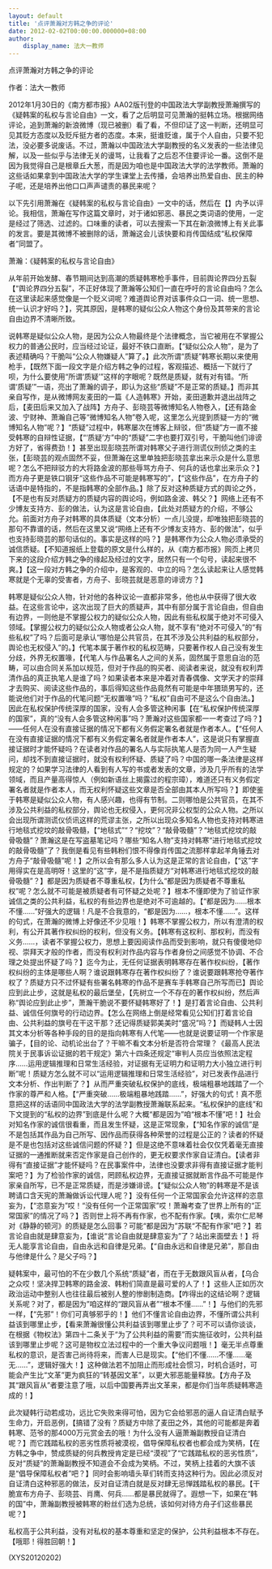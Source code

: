 ```yaml
---
layout: default
title: '点评萧瀚对方韩之争的评论'
date: 2012-02-02T00:00:00.000000+08:00
author:
    display_name: 法大一教师
---
```


点评萧瀚对方韩之争的评论

作者：法大一教师

2012年1月30日的《南方都市报》AA02版刊登的中国政法大学副教授萧瀚撰写的《疑韩案的私权与言论自由》一文，看了之后明显可见萧瀚的挺韩立场。根据网络评论，追到萧瀚的新浪微博（现已被删）看了看，不但印证了这一判断，还明显可见其贬方态度以及贬斥挺方者的态度。本来，挺谁贬谁，属于个人自由，只要不犯法，没必要多说废话。不过，萧瀚以中国政法大学副教授的名义发表的一些法律见解，以及一些似乎与法律无关的谩骂，让我看了之后忍不住要评论一番。这倒不是因为我觉得自己是根章丘大葱，而是因为咱也是中国政法大学的法学教师。萧瀚的这些话如果拿到中国政法大学的学生课堂上去传播，会培养出热爱自由、民主的种子呢，还是培养出他口口声声谴责的暴民来呢？

以下先引用萧瀚在《疑韩案的私权与言论自由》一文中的话，然后在【】内予以评论。我相信，萧瀚在写作这篇文章时，对于诸如邪恶、暴民之类词语的使用，一定是经过了筛选、过滤的。口味重的读者，可以去搜索一下其在新浪微博上有关此事的发言。要是其微博不被删除的话，萧瀚这会儿该快要和肖传国结成“私权保障者”同盟了。

萧瀚：《疑韩案的私权与言论自由》

从年前开始发酵、春节期间达到高潮的质疑韩寒枪手事件，目前舆论界四分五裂【“舆论界四分五裂”，不正好体现了萧瀚等公知们一直在呼吁的言论自由吗？怎么在这里读起来感觉像是一个贬义词呢？难道舆论界对该事件众口一词、统一思想、统一认识才好吗？】，究其原因，是韩寒的疑似公众人物这个身份及其带来的言论自由边界不清晰所致。

说韩寒是疑似公众人物，是因为公众人物最终是个法律概念，当它被用在不掌握公权力的普通公民时，应当经过论证，最好不铁口直断。【“疑似公众人物”，是为了表述精确吗？干脆叫“公众人物嫌疑人”算了。】此次所谓“质疑”韩寒长期以来使用枪手，【既然下面一段文字是介绍方韩之争的过程，客观描述、概括一下就行了呗，为什么要使用“所谓‘质疑’”这样的字眼呢？既然是质疑，就有对有错。“所谓‘质疑’”一语，亮出了萧瀚的调子，即认为这些“质疑”不是正常的质疑。】而非其亲自写作，是从微博网友麦田的一篇《人造韩寒》开始，麦田道歉并退出战阵之后，【麦田后来又加入了战阵】方舟子、彭晓芸等微博知名人物卷入，【还有路金波、宁财神、萧瀚自己等“微博知名人物”卷入呢，这里怎么光提到质疑一方的“微博知名人物”呢？】“质疑”过程中，韩寒屡次在博客上辩驳，但“质疑”方一直不接受韩寒的自辩性证据，【“‘质疑’方”中的“质疑”二字也要打双引号，干脆叫他们诽谤方好了，省得费劲！】甚至出现彭晓芸所谓对韩寒父子进行测谎仪刑侦之类的主张，【彭晓芸的观点固然不妥，但萧瀚在这里单独把彭晓芸拿出来示众是什么意思呢？怎么不把辩驳方的大将路金波的那些辱骂方舟子、何兵的话也拿出来示众？】而方舟子更是铁口钢牙“这些作品不可能是韩寒写的”，【“这些作品”，在方舟子的话语中是特指的，不是指韩寒的全部作品。】除了反对这种质疑方式的舆论之外，【不是也有反对质疑方的质疑内容的舆论吗，例如路金波、韩父？】网络上还有不少博友支持方、彭的做法，认为这是言论自由，【此处对质疑方的介绍，不够公允。前面对方舟子对韩寒的具体质疑（文本分析）一点儿没提，却唯独把彭晓芸的那句不靠谱的话，然后在这里又说“网络上还有不少博友支持方、彭的做法”，似乎也支持彭晓芸的那句话似的。事实是这样的吗？】是韩寒作为公众人物必须承受的诚信质疑。【不知道报纸上登载的原文是什么样的，从《南方都市报》网页上拷贝下来的这段介绍方韩之争的缘起及经过的文字，居然只有一个句号，读起来很不爽。】【这一段对方韩之争的介绍中，是客观的、中立的吗？怎么读起来让人感觉韩寒就是个无辜的受害者，方舟子、彭晓芸就是恶意的诽谤方？】

韩寒是疑似公众人物，针对他的各种议论一直都非常多，他也从中获得了很大收益。在这些言论中，这次出现了巨大的质疑声，其中有部分属于言论自由，但自由有边界，一则他是不掌握公权力的疑似公众人物，因此有些私权属于绝对不可侵入领域。【掌握公权力的疑似公众人物或者公众人物，就不享有“绝对不可侵入”的“有些私权”了吗？后面可是承认“哪怕是公共官员，在其不涉及公共利益的私权部分，舆论也无权侵入”的。】代笔本属于著作权的私权范畴，只要著作权人自己没有发生分歧，外界无权置喙，【代笔人与作品署名人之间的关系，固然属于意思自治的范畴，可以由合同关系加以规范，但对于作品的购买者、阅读者来说，就没有权利弄清作品的真正执笔人是谁了吗？如果读者本来是冲着对青春偶像、文学天才的崇拜才去购买、阅读这些作品的，事后得知这些作品竟然有可能是中年猥琐男写的，还能说他们对于作品的代笔问题“无权置喙”吗？“私权”自由可不是这么个自由法。】因此在私权保护传统深厚的国家，没有人会多管这种闲事【在“私权保护传统深厚的国家”，真的“没有人会多管这种闲事”吗？萧瀚对这些国家都一一考查过了吗？】——任何人在没有直接证据的情况下都有义务假定署名者就是作者本人。【“任何人在没有直接证据的情况下都有义务假定署名者就是作者本人”，这是说只有掌握直接证据时才能怀疑吗？在读者对作品的署名人与实际执笔人是否为同一人产生疑问，却找不到直接证据时，就没有权利怀疑、质疑了吗？中国的哪一条法律是这样规定的？如果学习法律的人看到有人写的书或者发表的文章，涉及几乎所有的法学领域，而且产量高得惊人（例如新语丝上揭露过的程宗璋），难道还只有义务假定署名者就是作者本人，而无权利怀疑这些文章是否全部由其本人所写吗？】即使鉴于韩寒是疑似公众人物，有人感兴趣，也得有节制。二则哪怕是公共官员，在其不涉及公共利益的私权部分，舆论也无权侵入，更何况非公权型的公众人物。之所以会出现所谓测谎仪侦讯这样的荒谬主张，之所以出现众多知名人物也支持对韩寒进行地毯式挖坟的敲骨吸髓，【“地毯式”“？“挖坟”？“敲骨吸髓”？“地毯式挖坟的敲骨吸髓”？萧瀚这是在写盗墓笔记吗？哪些“知名人物”支持对韩寒“进行地毯式挖坟的敲骨吸髓”了？我倒是看见有些韩粉们恨不得像肖传国之流那样拿起羊角锤去对方舟子“敲骨吸髓”呢！】之所以会有那么多人认为这是正常的言论自由，【“这”字用得实在是高明呀！这里的“这”字，是不是指质疑方“对韩寒进行地毯式挖坟的敲骨吸髓”？】都是因为质疑者不尊重私权，【为什么“都是因为质疑者不尊重私权”呢？怎么就不可能是被质疑者有可怀疑之处呢？】根本不懂即使为了验证作家诚信之类的公共利益，私权的有些边界也是绝对不可逾越的。【“都是因为……根本不懂……”好强大的逻辑！凡是不合我意的，“都是因为……，根本不懂……”。这样的句式，在萧瀚的微博上好像还不少见哦！】韩寒不掌握公权力，所以有澄清的权利，有公开其著作权纠纷的权利，但没有义务。【韩寒有这权利、那权利，而没有义务……，读者不掌握公权力，思想上要因阅读作品而受到影响，就只有傻傻地仰视、崇拜天才般的作者，而没有权利对作品内容与作者身份之间感觉不协调、不合理之处提出怀疑了吗？】迄今为止，无任何证据表明韩寒存在著作权纠纷，【著作权纠纷的主体是哪些人啊？谁说跟韩寒存在著作权纠纷了？谁说要跟韩寒抢夺著作权了？质疑方只不过怀疑有些署名韩寒的作品不是赛车手韩寒自己所写而已】舆论应到此止步，这就是私权的最后堡垒，【先树立一个不存在的著作权纠纷，然后声称“舆论应到此止步”，萧瀚干脆说不要怀疑韩寒好了！】是打着言论自由、公共利益、诚信任何旗号的行动边界。【怎么在网络上倒是经常看见公知们打着言论自由、公共利益的旗号在干这干那？还记得质疑郭美美时“盛况”吗？】而疑韩人士因其文本分析等各种手段的目的是指向韩寒有人代笔——也就是说要证明一个作家是骗子，【目的论、动机论出台了？干嘛不看文本分析是否符合常理？《最高人民法院关于民事诉讼证据的若干规定》第六十四条还规定“审判人员应当依照法定程序……运用逻辑推理和日常生活经验，对证据有无证明力和证明力大小独立进行判断”呢！质疑方怎么就不可以“运用逻辑推理和日常生活经验”，对已发表作品进行文本分析、作出判断了？】从而严重突破私权保护的底线，极端粗暴地践踏了一个作家的尊严和人格。【“严重突破……极端粗暴地践踏……”，好强大的句式！真不愿意把这样的话语同中国政法大学的法学副教授萧瀚联系起来。“私权保护的底线”和下文提到的“私权的边界”到底是什么呢？大概“都是因为”咱“根本不懂”吧！】社会对知名作家的诚信很看重，而且发生怀疑，这是正常现象，【“知名作家的诚信”是不是包括其作品为自己所写、因作品而获得各种荣誉的过程是公正的？读者的怀疑是不是也包括对这些诚信问题的怀疑？】但是这绝不意味着社会仅仅凭着毫无直接证据的一通推断就来否定作家是自己创作的，更无权要求作家自证清白。【读者非得有“直接证据”才能怀疑吗？在民事案件中，法律也没要求非得有直接证据才能判案吧？】为了检验作家的诚信，罔顾私权边界，无直接证据就断言作品不可能是作家亲自所写，已不是正常质疑，而是涉嫌诽谤。【“疑似公众人物”的韩寒是不是该聘请口含天宪的萧瀚做诉讼代理人呢？】没有任何一个正常国家会允许这样的恣意妄为，【“恣意妄为”哎！“没有任何一个正常国家”哎！萧瀚考查了世界上所有的“正常国家”的情况了吗？】否则世上将不再有作家，也不配有作家。【咦，索尔仁尼琴对《静静的顿河》的质疑是怎么回事？可能“都是因为”苏联“不配有作家”吧？】若言论自由就是肆意妄为，【谁说“言论自由就是肆意妄为”了？站出来面壁去！】将无人能享言论自由，自由永远和自律是兄弟。【“自由永远和自律是兄弟”，那自由与他律是什么？是父子吗？】

疑韩案中，最可怕的不在少数几个系统“质疑”者，而在于无数跟风盲从者，【乌合之众哎！坚决捍卫韩寒的路金波、韩粉们简直是最可爱的人了！】这些人正如历次政治运动中整别人也往往最后被别人整的惨剧制造商。【咋得出的这结论啊？逻辑关系呢？对了，都是因为”咱这样的“跟风盲从者”“根本不懂……”！】与他们的先邪一样，【“先邪”！你们可真够邪乎的！】他们不懂言论自由边界，不懂所谓公共利益该到哪里止步，【看来萧瀚很懂公共利益该到哪里止步了？可不可以请你谈谈，在根据《物权法》第四十二条关于“为了公共利益的需要”而实施征收时，公共利益该到哪里止步呢？这可是物权立法过程中的一个重大争议问题哦！】毫无半点尊重私权的意识，是否害己尚待将来，而害人已是现实。【“他们不懂……不懂……毫无……”，逻辑好强大！】这种做法若不加阻止而形成社会惯习，时机合适时，可能会产生比“文革”更为疯狂的“转基因文革”，以更大邪恶能量释放。【方舟子及其“跟风盲从”者要注意了哦，以后中国要再弄出文革来，都是你们当年质疑韩寒造成的！】

此次疑韩行动若成功，远比它失败来得可怕，因为它会给邪恶的逼人自证清白赋予生命力，开启恶例，【搞错了没有？质疑方中除了麦田之外，其他的可能都是奔着韩寒、范爷的那4000万元赏金去的哦！为什么没有人逼萧瀚副教授自证清白呢？】而它践踏私权的恶劣性质将被漠视，倡导保障私权者也都会成为笑柄，【在方韩之争中，赞成质疑的何兵教授肯定是已经“漠视”了“它践踏私权的恶劣性质”，反对“质疑”的萧瀚副教授不知道会不会成为笑柄。不过，笑柄上挂着的大旗不该是“倡导保障私权者”吧？】同时会影响墙头草们转而支持这种行为。因此必须反对自证清白这种邪恶的做法，反对自证清白就是反对肆无忌惮践踏私权的暴民。【干脆宣布方舟子、彭晓芸、肖鹰、何兵……都是暴民就得了。遐想一下，如果在“韩的国”中，萧瀚副教授被韩寒的粉丝们选为总统，该如何对待方舟子们这些暴民呢？】

私权高于公共利益，没有对私权的基本尊重和坚定的保护，公共利益根本不存在。【哦耶！得胜回朝！】

(XYS20120202)

